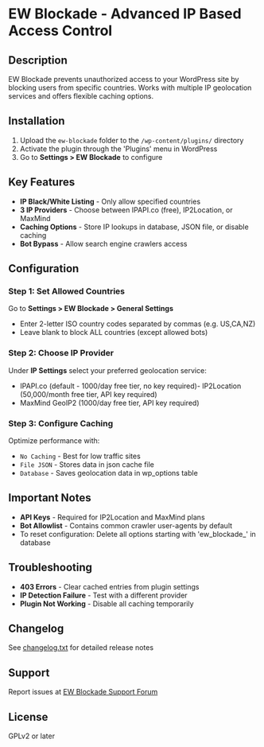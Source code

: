 # EW Blockade - Advanced IP Based Access Control

## Description
EW Blockade prevents unauthorized access to your WordPress site by blocking users from specific countries. Works with multiple IP geolocation services and offers flexible caching options.

## Installation
1. Upload the `ew-blockade` folder to the `/wp-content/plugins/` directory
2. Activate the plugin through the 'Plugins' menu in WordPress
3. Go to **Settings > EW Blockade** to configure

## Key Features
- **IP Black/White Listing** - Only allow specified countries
- **3 IP Providers** - Choose between IPAPI.co (free), IP2Location, or MaxMind
- **Caching Options** - Store IP lookups in database, JSON file, or disable caching
- **Bot Bypass** - Allow search engine crawlers access

## Configuration
### Step 1: Set Allowed Countries
Go to **Settings > EW Blockade > General Settings**
- Enter 2-letter ISO country codes separated by commas (e.g. US,CA,NZ)
- Leave blank to block ALL countries (except allowed bots)

### Step 2: Choose IP Provider
Under **IP Settings** select your preferred geolocation service:
- IPAPI.co (default - 1000/day free tier, no key required)\- IP2Location (50,000/month free tier, API key required)
- MaxMind GeoIP2 (1000/day free tier, API key required)

### Step 3: Configure Caching
Optimize performance with:
- `No Caching` - Best for low traffic sites
- `File JSON` - Stores data in json cache file
- `Database` - Saves geolocation data in wp_options table

## Important Notes
- **API Keys** - Required for IP2Location and MaxMind plans
- **Bot Allowlist** - Contains common crawler user-agents by default
- To reset configuration: Delete all options starting with 'ew_blockade_' in database

## Troubleshooting
- **403 Errors** - Clear cached entries from plugin settings
- **IP Detection Failure** - Test with a different provider
- **Plugin Not Working** - Disable all caching temporarily

## Changelog
See [changelog.txt](changelog.txt) for detailed release notes

## Support
Report issues at [EW Blockade Support Forum](https://example.com/support)

## License
GPLv2 or later
